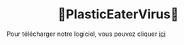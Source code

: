 <h1 align=center>
  🦠PlasticEaterVirus🦠
</h1>

Pour télécharger notre logiciel, vous pouvez cliquer [ici](https://raw.githubusercontent.com/ETML-Midicix/PlasticEaterVirus/main/Program/PlasticEater.vbs "download")
